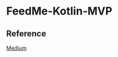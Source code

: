 # FeedMe-Kotlin-MVP
## Reference
[Medium](https://proandroiddev.com/mvp-architecture-with-kotlin-dagger-2-retrofit-rxandroid-and-databinding-17bffe27393d)
